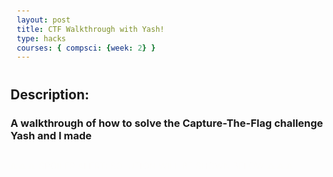 ```yaml
---
layout: post
title: CTF Walkthrough with Yash!
type: hacks
courses: { compsci: {week: 2} }
---
```


<h2>
Description:
</h2>
<h3>
A walkthrough of how to solve the Capture-The-Flag challenge Yash and I made
</h3>

<style>
    @keyframes flashPop {
      0% { opacity: 0; transform: scale(1); color: #fcf000; }
      50% { opacity: 1; transform: scale(3.0); color: #fcf000; }
      100% { opacity: 0; transform: scale(2); color: #f70202; }
    }

    @keyframes fadeInText {
      0% { opacity: 0; }
      100% { opacity: 1; }
    }
    
    .flash-pop {
      animation: flashPop 5s linear 2 forwards;
      display: inline-block;
    }
    
    .additional-text {
      opacity: 0;
      animation: fadeInText 6s linear 1 forwards; /* Start after flashPop is complete */
      animation-delay: 10s;
      color: white;
    }

    .additional-text-code {
        color: #00ffcc; /* Cyan text for additional-text-code class */
    }

    pre {
        background-color: #000; /* Black background for code snippets */
        color: #fff; /* White text for code snippets */
        padding: 10px;
        border-radius: 5px;
        overflow: auto;
    }

    .additional-text-green {
        color: #fcf000; /* Green text for additional-text-green class */
    }

</style>

<p class="flash-pop">⚠️⚠️⚠️ SPOILER ALERT: SOLUTION WILL BE SHOWN BELOW ⚠️⚠️⚠️</p>

<h1 class="additional-text">Step 1: Extract hashes from the SAM Database</h1>

<p class="additional-text">
    If you don’t know what the SAM database is, make sure to check out the explanation, linked <a href="{{site.baseurl}}/_posts/2023-12-05-NewHack.md">here</a>.
</p>

<h2 class="additional-text">Extraction Way #1:</h2>

<p class="additional-text">
    The first way you can extract the passwords from the SAM database is through the registry editor.
    <span class="additional-text-green">Make sure to be safe when navigating the Registry Editor. A single thing messed up in here means that your computer could risk its last use.</span>
</p>

<p class="additional-text">
    After you have done this, navigate to HKEY_LOCAL_MACHINE and then SAM. Then, right-click and Export the key.
</p>

<h2 class="additional-text">Extraction Way #2:</h2>

<p class="additional-text">
    Another way that you can extract the SAM database is through PowerShell.
    PowerShell is a task automation and configuration management program from Microsoft.
</p>

<p class="additional-text">
    To do this, first open PowerShell by pressing the Windows key and typing in PowerShell.
    After opening PowerShell, run the following commands:
</p>

<pre class="additional-text">
reg save HKLM\sam ./sam.save
reg save HKLM\system ./system.save
</pre>

<p class="additional-text">If you used this way to save the SAM database, now you’re ready for Step 2!</p>

<h1 class="additional-text">Step 2: Move all saved SAM databases to a Kali Linux image</h1>

<p class="additional-text">
    Note: To understand what Kali is and how to download it and open it in VMWare, refer to the Intro to CTF post on the Hacks page for week 2.
</p>

<p class="additional-text">Once you have Kali installed and opened, run the following:</p>

<pre class="additional-text">
impacket-secretsdump -sam sam.save -system system.save LOCAL
</pre>

<p class="additional-text">
    The <code class="additional-text">impacket-secretsdump</code> command is part of the Impacket library, which is a collection of Python classes for working with network protocols.
    Specifically, this command is used for extracting password hashes from a Windows system.
</p>

<ul class="additional-text">
    <li><span class="additional-text-code">impacket-secretsdump:</span> This is the command-line utility provided by Impacket for performing various operations related to credential extraction.</li>
    <li><span class="additional-text-code">-sam sam.save:</span> This flag specifies the path to the Security Account Manager (SAM) database file (sam.save in this case).</li>
    <li><span class="additional-text-code">-system system.save:</span> This flag specifies the path to the system registry hive file (system.save in this case).</li>
    <li><span class="additional-text-code">LOCAL:</span> This argument specifies the target; in this case, it indicates that the command should be executed locally on the system.</li>
</ul>

<p class="additional-text">
    So, when you run this command, it reads the SAM and system registry hive files from the specified paths (sam.save and system.save),
    extracts password hashes, and outputs the results.
</p>

<h1 class="additional-text">Step 3: Crack the password hashes using hashcat</h1>

<p class="additional-text">
    Using the impacket command, we have extracted the password hashes from the SAM database.
    Now, we need to crack these passwords.
</p>

<p class="additional-text">To do this, run the following command:</p>

<pre class="additional-text">
hashcat -m 1000 hash.txt /rockyou.txt --show
</pre>

<p class="additional-text">
    The <code class="additional-text">hashcat</code> command is a powerful and popular password-cracking tool that supports various hashing algorithms.
    Here's a breakdown of the provided command:
</p>

<ul class="additional-text">
    <li><span class="additional-text-code">-m 1000:</span> This option specifies the hash mode to use. In this case, it indicates mode 1000, which corresponds to the NTLM hashing algorithm commonly used in Windows environments.</li>
    <li><span class="additional-text-code">hash.txt:</span> This is the name of the file containing the target hashes.</li>
    <li><span class="additional-text-code">/rockyou.txt:</span> This is the path to a wordlist file, in this case, rockyou.txt.</li>
    <li><span class="additional-text-code">--show:</span> This option instructs hashcat to display the cracked passwords if it successfully finds matches in the provided wordlist.</li>
</ul>

<p class="additional-text">
    So, the overall purpose of this command is to use hashcat to attempt to crack password hashes (in NTLM format) stored in the hash.txt file using the passwords from the rockyou.txt wordlist.
    If successful, the tool will display the cracked passwords.
</p>

<p class="additional-text">Congratulations! Using hashcat, you just cracked the password of <code class="additional-text">insecureaccount</code>. Seems like he kept his password as “password”. What a naughty cheeky little boy. Now you know how to crack easy passwords using Kali and Hashcat.</p>